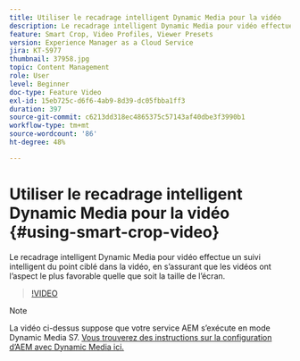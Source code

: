 ```yaml
---
title: Utiliser le recadrage intelligent Dynamic Media pour la vidéo
description: Le recadrage intelligent Dynamic Media pour vidéo effectue un suivi intelligent du point ciblé dans la vidéo, en s’assurant que les vidéos ont l’aspect le plus favorable quelle que soit la taille de l’écran.
feature: Smart Crop, Video Profiles, Viewer Presets
version: Experience Manager as a Cloud Service
jira: KT-5977
thumbnail: 37958.jpg
topic: Content Management
role: User
level: Beginner
doc-type: Feature Video
exl-id: 15eb725c-d6f6-4ab9-8d39-dc05fbba1ff3
duration: 397
source-git-commit: c6213dd318ec4865375c57143af40dbe3f3990b1
workflow-type: tm+mt
source-wordcount: '86'
ht-degree: 48%

---
```


# Utiliser le recadrage intelligent Dynamic Media pour la vidéo {#using-smart-crop-video}

Le recadrage intelligent Dynamic Media pour vidéo effectue un suivi intelligent du point ciblé dans la vidéo, en s’assurant que les vidéos ont l’aspect le plus favorable quelle que soit la taille de l’écran.

>[!VIDEO](https://video.tv.adobe.com/v/37958?quality=12&learn=on)

>[!NOTE]
>
>La vidéo ci-dessus suppose que votre service AEM s’exécute en mode Dynamic Media S7. [Vous trouverez des instructions sur la configuration d’AEM avec Dynamic Media ici.](https://experienceleague.adobe.com/docs/experience-manager-cloud-service/assets/dynamicmedia/config-dm.html?lang=fr)
